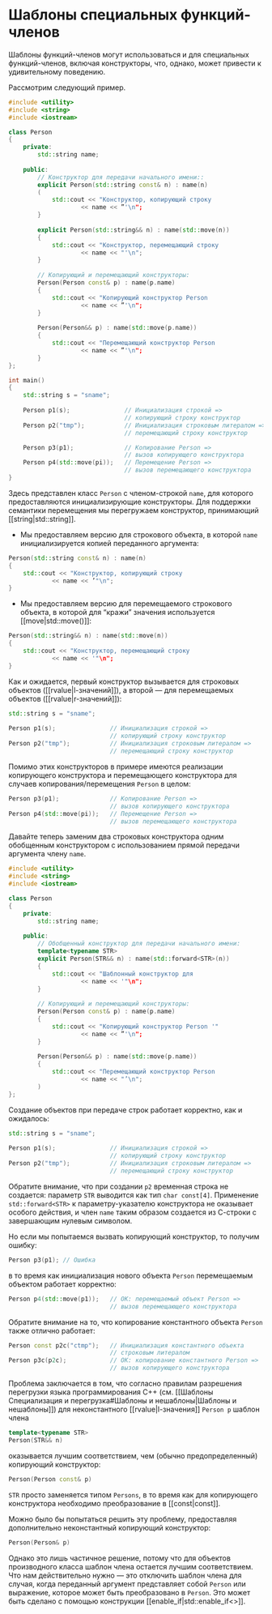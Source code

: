 
# Шаблоны специальных функций-членов

Шаблоны функций-членов могут использоваться и для специальных функций-членов, включая конструкторы, что, однако, может привести к удивительному поведению.

Рассмотрим следующий пример.
```c++
#include <utility>
#include <string>
#include <iostream>

class Person
{
	private:
		std::string name;
	
	public:
		// Конструктор для передачи начального имени::
		explicit Person(std::string const& n) : name(n)
		(
			std::cout << "Конструктор, копирующий строку
					<< name << ”'\n";
		}
		
		explicit Person(std::string&& n) : name(std::move(n))
		{
			std::cout << "Конструктор, перемещающий строку
					<< name << "'\n";
		}
		
		// Копирующий и перемещающий конструкторы:
		Person(Person const& p) : name(p.name)
		{
			std::cout << "Копирующий конструктор Person
					<< name << ”'\n";
		}
		
		Person(Person&& p) : name(std::move(p.name))
		{
			std::cout << "Перемещающий конструктор Person
					<< name << ”'\n";
		}
};

int main()
{
	std::string s = "sname";
	
	Person p1(s);               // Инициализация строкой =>
								// копирующий строку конструктор
	Person p2("tmp");           // Инициализация строковым литералом =>
								// перемещающий строку конструктор

	Person рЗ(p1);              // Копирование Person =>
								// вызов копирующего конструктора
	Person p4(std::move(pi));   // Перемещение Person =>
								// вызов перемещающего конструктора
}
```

Здесь представлен класс `Person` с членом-строкой `name`, для которого предоставляются инициализирующие конструкторы. Для поддержки семантики перемещения мы перегружаем конструктор, принимающий [[string|std::string]].

* Мы предоставляем версию для строкового объекта, в которой `name` инициализируется копией переданного аргумента:
```c++
Person(std::string const& n) : name(n)
{
	std::cout << "Конструктор, копирующий строку
			<< name << ’"\n";
}
```

* Мы предоставляем версию для перемещаемого строкового объекта, в которой для “кражи” значения используется [[move|std::move()]]:
```c++
Person(std::string&& n) : name(std::move(n))
{
	std::cout << "Конструктор, перемещающий строку
			<< name << '"\n";
}
```

Как и ожидается, первый конструктор вызывается для строковых объектов ([[rvalue|l-значений]]), а второй — для перемещаемых объектов ([[rvalue|r-значений]]):
```c++
std::string s = "sname";
	
Person p1(s);               // Инициализация строкой =>
							// копирующий строку конструктор
Person p2("tmp");           // Инициализация строковым литералом =>
							// перемещающий строку конструктор
```

Помимо этих конструкторов в примере имеются реализации копирующего конструктора и перемещающего конструктора для случаев копирования/перемещения `Person` в целом:
```c++
Person рЗ(p1);              // Копирование Person =>
							// вызов копирующего конструктора
Person p4(std::move(pi));   // Перемещение Person =>
							// вызов перемещающего конструктора
```

Давайте теперь заменим два строковых конструктора одним обобщенным конструктором с использованием прямой передачи аргумента члену `name`.
```c++
#include <utility>
#include <string>
#include <iostream>

class Person
{
	private:
		std::string name;
	
	public:
		// Обобщенный конструктор для передачи начального имени:
		template<typename STR>
		explicit Person(STR&& n) : name(std::forward<STR>(n))
		{
			std::cout << "Шаблонный конструктор для
					<< name << '"\n";
		}
		
		// Копирующий и перемещающий конструкторы:
		Person(Person const& p) : name(p.name)
		{
			std::cout << "Копирующий конструктор Person '" 
					<< name << ”'\n";
		}
		
		Person(Person&& p) : name(std::move(p.name))
		{
			std::cout << "Перемещающий конструктор Person
					<< name << "’\n";
		)
};
```

Создание объектов при передаче строк работает корректно, как и ожидалось:
```c++
std::string s = "sname";
	
Person p1(s);               // Инициализация строкой =>
							// копирующий строку конструктор
Person p2("tmp");           // Инициализация строковым литералом =>
							// перемещающий строку конструктор
```

Обратите внимание, что при создании `р2` временная строка не создается: параметр `STR` выводится как тип `char const[4]`. Применение `std::forward<STR>` к параметру-указателю конструктора не оказывает особого действия, и член `name` таким образом создается из С-строки с завершающим нулевым символом.

Но если мы попытаемся вызвать копирующий конструктор, то получим ошибку:
```c++
Person p3(p1); // Ошибка
```

в то время как инициализация нового объекта `Person` перемещаемым объектом работает корректно:
```c++
Person р4(std::move(p1));   // ОК: перемещаемый объект Person =>
							// вызов перемещающего конструктора
```

Обратите внимание на то, что копирование константного объекта `Person` также отлично работает:
```c++
Person const p2c("ctmp");   // Инициализация константного объекта
							// строковым литералом
Person рЗс(р2с);            // ОК: копирование константного Person =>
							// вызов копирующего конструктора
```

Проблема заключается в том, что согласно правилам разрешения перегрузки языка программирования C++ (см. [[Шаблоны Специализация и перегрузка#Шаблоны и нешаблоны|Шаблоны и нешаблоны]]) для неконстантного [[rvalue|l-значения]] `Person р` шаблон члена
```c++
template<typename STR>
Person(STR&& n)
```

оказывается лучшим соответствием, чем (обычно предопределенный) копирующий конструктор:
```c++
Person(Person const& р)
```

`STR` просто заменяется типом `Persons`, в то время как для копирующего конструктора необходимо преобразование в [[const|const]].

Можно было бы попытаться решить эту проблему, предоставляя дополнительно неконстантный копирующий конструктор:
```c++
Person(Person& р)
```

Однако это лишь частичное решение, потому что для объектов производного класса шаблон члена остается лучшим соответствием. Что нам действительно нужно — это отключить шаблон члена для случая, когда переданный аргумент представляет собой `Person` или выражение, которое может быть преобразовано в `Person`. Это может быть сделано с помощью конструкции [[enable_if|std::enable_if<>]].
